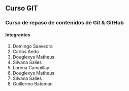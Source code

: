 ## Curso GIT

### Curso de repaso de contenidos de Git & GitHub

#### Integrantes

1) Domingo Saavedra
2) Carlos Aedo
3) Douglexys Matheus
4) Silvana Salles
5) Lorena Campillay
6) Douglexys Matheus
7) Silvana Salles
8) Guillermo Bateman


